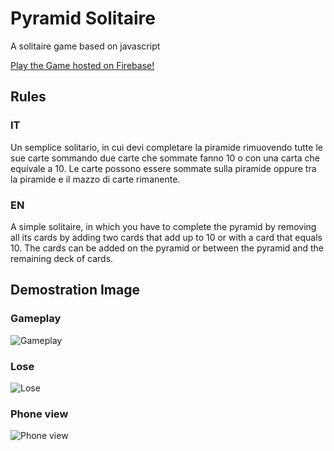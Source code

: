 # Pyramid Solitaire

A solitaire game based on javascript

[Play the Game hosted on Firebase!](https://solitaire104.firebaseapp.com/)

## Rules

### IT

Un semplice solitario, in cui devi completare la piramide rimuovendo tutte le sue carte sommando due carte che sommate fanno 10 o con una carta che equivale a 10. Le carte possono essere sommate sulla piramide oppure tra la piramide e il mazzo di carte rimanente.

### EN

A simple solitaire, in which you have to complete the pyramid by removing all its cards by adding two cards that add up to 10 or with a card that equals 10. The cards can be added on the pyramid or between the pyramid and the remaining deck of cards.

## Demostration Image

### Gameplay
![Gameplay](https://i.ibb.co/ZNyFzFj/solitaire1.png)

### Lose
![Lose](https://i.ibb.co/s5X2kJT/solitaire2.png)

### Phone view
![Phone view](https://i.ibb.co/61B8Xtt/solitaire3.png)
